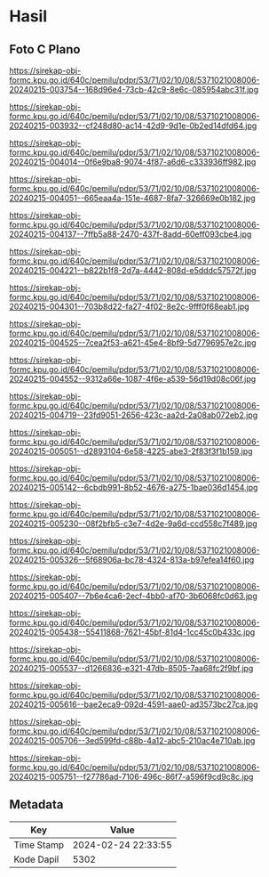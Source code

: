 # Hasil

## Foto C Plano

https://sirekap-obj-formc.kpu.go.id/640c/pemilu/pdpr/53/71/02/10/08/5371021008006-20240215-003754--168d96e4-73cb-42c9-8e6c-085954abc31f.jpg

https://sirekap-obj-formc.kpu.go.id/640c/pemilu/pdpr/53/71/02/10/08/5371021008006-20240215-003932--cf248d80-ac14-42d9-9d1e-0b2ed14dfd64.jpg

https://sirekap-obj-formc.kpu.go.id/640c/pemilu/pdpr/53/71/02/10/08/5371021008006-20240215-004014--0f6e9ba8-9074-4f87-a6d6-c333936ff982.jpg

https://sirekap-obj-formc.kpu.go.id/640c/pemilu/pdpr/53/71/02/10/08/5371021008006-20240215-004051--665eaa4a-151e-4687-8fa7-326669e0b182.jpg

https://sirekap-obj-formc.kpu.go.id/640c/pemilu/pdpr/53/71/02/10/08/5371021008006-20240215-004137--7ffb5a88-2470-437f-8add-60eff093cbe4.jpg

https://sirekap-obj-formc.kpu.go.id/640c/pemilu/pdpr/53/71/02/10/08/5371021008006-20240215-004221--b822b1f8-2d7a-4442-808d-e5dddc57572f.jpg

https://sirekap-obj-formc.kpu.go.id/640c/pemilu/pdpr/53/71/02/10/08/5371021008006-20240215-004301--703b8d22-fa27-4f02-8e2c-9fff0f68eab1.jpg

https://sirekap-obj-formc.kpu.go.id/640c/pemilu/pdpr/53/71/02/10/08/5371021008006-20240215-004525--7cea2f53-a621-45e4-8bf9-5d7796957e2c.jpg

https://sirekap-obj-formc.kpu.go.id/640c/pemilu/pdpr/53/71/02/10/08/5371021008006-20240215-004552--9312a66e-1087-4f6e-a539-56d19d08c06f.jpg

https://sirekap-obj-formc.kpu.go.id/640c/pemilu/pdpr/53/71/02/10/08/5371021008006-20240215-004719--23fd9051-2656-423c-aa2d-2a08ab072eb2.jpg

https://sirekap-obj-formc.kpu.go.id/640c/pemilu/pdpr/53/71/02/10/08/5371021008006-20240215-005051--d2893104-6e58-4225-abe3-2f83f3f1b159.jpg

https://sirekap-obj-formc.kpu.go.id/640c/pemilu/pdpr/53/71/02/10/08/5371021008006-20240215-005142--6cbdb991-8b52-4676-a275-1bae036d1454.jpg

https://sirekap-obj-formc.kpu.go.id/640c/pemilu/pdpr/53/71/02/10/08/5371021008006-20240215-005230--08f2bfb5-c3e7-4d2e-9a6d-ccd558c7f489.jpg

https://sirekap-obj-formc.kpu.go.id/640c/pemilu/pdpr/53/71/02/10/08/5371021008006-20240215-005326--5f68906a-bc78-4324-813a-b97efea14f60.jpg

https://sirekap-obj-formc.kpu.go.id/640c/pemilu/pdpr/53/71/02/10/08/5371021008006-20240215-005407--7b6e4ca6-2ecf-4bb0-af70-3b6068fc0d63.jpg

https://sirekap-obj-formc.kpu.go.id/640c/pemilu/pdpr/53/71/02/10/08/5371021008006-20240215-005438--55411868-7621-45bf-81d4-1cc45c0b433c.jpg

https://sirekap-obj-formc.kpu.go.id/640c/pemilu/pdpr/53/71/02/10/08/5371021008006-20240215-005537--d1266836-e321-47db-8505-7aa68fc2f9bf.jpg

https://sirekap-obj-formc.kpu.go.id/640c/pemilu/pdpr/53/71/02/10/08/5371021008006-20240215-005616--bae2eca9-092d-4591-aae0-ad3573bc27ca.jpg

https://sirekap-obj-formc.kpu.go.id/640c/pemilu/pdpr/53/71/02/10/08/5371021008006-20240215-005706--3ed599fd-c88b-4a12-abc5-210ac4e710ab.jpg

https://sirekap-obj-formc.kpu.go.id/640c/pemilu/pdpr/53/71/02/10/08/5371021008006-20240215-005751--f27786ad-7106-496c-86f7-a596f9cd9c8c.jpg


## Metadata

| Key        | Value               |
| ---------- | ------------------- |
| Time Stamp | 2024-02-24 22:33:55 |
| Kode Dapil | 5302                |



